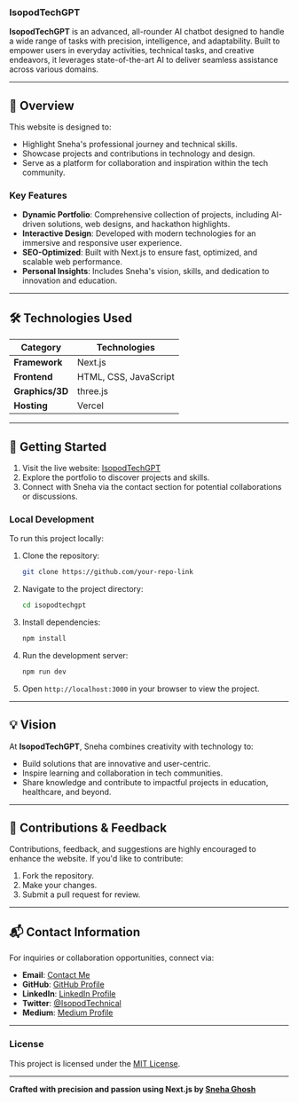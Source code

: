 ### IsopodTechGPT 

**IsopodTechGPT** is an advanced, all-rounder AI chatbot designed to handle a wide range of tasks with precision, intelligence, and adaptability. Built to empower users in everyday activities, technical tasks, and creative endeavors, it leverages state-of-the-art AI to deliver seamless assistance across various domains.  

---

## 📌 **Overview**  

This website is designed to:  
- Highlight Sneha's professional journey and technical skills.  
- Showcase projects and contributions in technology and design.  
- Serve as a platform for collaboration and inspiration within the tech community.  

### **Key Features**  

- **Dynamic Portfolio**: Comprehensive collection of projects, including AI-driven solutions, web designs, and hackathon highlights.  
- **Interactive Design**: Developed with modern technologies for an immersive and responsive user experience.  
- **SEO-Optimized**: Built with Next.js to ensure fast, optimized, and scalable web performance.  
- **Personal Insights**: Includes Sneha's vision, skills, and dedication to innovation and education.  

---

## 🛠 **Technologies Used**  

| **Category**    | **Technologies**       |  
|------------------|------------------------|  
| **Framework**    | Next.js               |  
| **Frontend**     | HTML, CSS, JavaScript |  
| **Graphics/3D**  | three.js              |  
| **Hosting**      | Vercel                |  

---

## 🚀 **Getting Started**  

1. Visit the live website: [IsopodTechGPT](https://isopodtechgpt-ai-chatgpt-snehaghosh.vercel.app/)  
2. Explore the portfolio to discover projects and skills.  
3. Connect with Sneha via the contact section for potential collaborations or discussions.  

### **Local Development**  

To run this project locally:  
1. Clone the repository:  
   ```bash
   git clone https://github.com/your-repo-link
   ```  
2. Navigate to the project directory:  
   ```bash
   cd isopodtechgpt  
   ```  
3. Install dependencies:  
   ```bash
   npm install  
   ```  
4. Run the development server:  
   ```bash
   npm run dev  
   ```  
5. Open `http://localhost:3000` in your browser to view the project.  

---

## 💡 **Vision**  

At **IsopodTechGPT**, Sneha combines creativity with technology to:  
- Build solutions that are innovative and user-centric.  
- Inspire learning and collaboration in tech communities.  
- Share knowledge and contribute to impactful projects in education, healthcare, and beyond.  

---

## 🤝 **Contributions & Feedback**  

Contributions, feedback, and suggestions are highly encouraged to enhance the website. If you'd like to contribute:  
1. Fork the repository.  
2. Make your changes.  
3. Submit a pull request for review.  

---

## 📬 **Contact Information**  

For inquiries or collaboration opportunities, connect via: 
- **Email**: [Contact Me](mailto:miss.webdesigner0013@gmail.com)
- **GitHub**: [GitHub Profile](https://github.com/SnehaghoshBarsha444)
- **LinkedIn**: [LinkedIn Profile](https://www.linkedin.com/in/sneha-ghosh-technical-isopod075/)
- **Twitter**: [@IsopodTechnical](https://x.com/IsopodTechnical)  
- **Medium**: [Medium Profile](https://medium.com/@Technical_Isopod_075)

---

### **License**  

This project is licensed under the [MIT License](LICENSE).  

---

**Crafted with precision and passion using Next.js by [Sneha Ghosh](https://snehaghosh-technical-isopod-portfolio.vercel.app/)**

